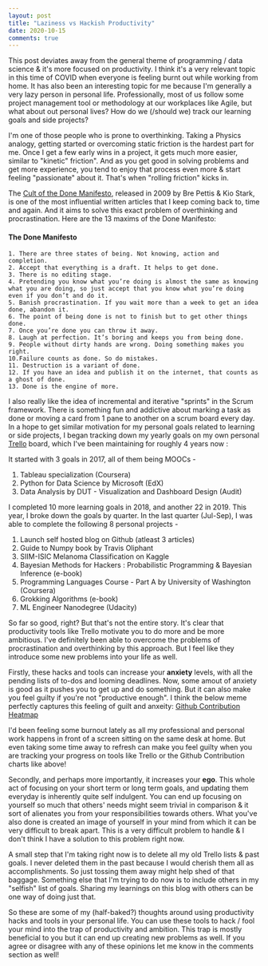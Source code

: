 ```yaml
---
layout: post
title: "Laziness vs Hackish Productivity"
date: 2020-10-15
comments: true
---
```



This post deviates away from the general theme of programming / data science & it's more focused on productivity. I think it's a very relevant topic in this time of COVID when everyone is feeling burnt out while working from home. It has also been an interesting topic for me because I'm generally a very lazy person in personal life. Professionally, most of us follow some project management tool or methodology at our workplaces like Agile, but what about out personal lives? How do we (/should we) track our learning goals and side projects?

I'm one of those people who is prone to overthinking. Taking a Physics analogy, getting started or overcoming static friction is the hardest part for me. Once I get a few early wins in a project, it gets much more easier, similar to "kinetic" friction". And as you get good in solving problems and get more experience, you tend to enjoy that process even more & start feeling "passionate" about it. That's when "rolling friction" kicks in.

The [Cult of the Done Manifesto](https://www.fastcompany.com/1665527/infographic-of-the-day-13-rules-for-realizing-your-creative-vision), released in 2009 by Bre Pettis & Kio Stark, is one of the most influential written articles that I keep coming back to, time and again. And it aims to solve this exact problem of overthinking and procrastination. Here are the 13 maxims of the Done Manifesto:

#### The Done Manifesto

    1. There are three states of being. Not knowing, action and completion.
    2. Accept that everything is a draft. It helps to get done.
    3. There is no editing stage.
    4. Pretending you know what you’re doing is almost the same as knowing what you are doing, so just accept that you know what you’re doing even if you don’t and do it.
    5. Banish procrastination. If you wait more than a week to get an idea done, abandon it.
    6. The point of being done is not to finish but to get other things done.
    7. Once you’re done you can throw it away.
    8. Laugh at perfection. It’s boring and keeps you from being done.
    9. People without dirty hands are wrong. Doing something makes you right.
    10.Failure counts as done. So do mistakes.
    11. Destruction is a variant of done.
    12. If you have an idea and publish it on the internet, that counts as a ghost of done.
    13. Done is the engine of more.


I also really like the idea of incremental and iterative "sprints" in the Scrum framework. There is something fun and addictive about marking a task as done or moving a card from 1 pane to another on a scrum board every day. In a hope to get similar motivation for my personal goals related to learning or side projects, I began tracking down my yearly goals on my own personal [Trello](https://trello.com/) board, which I've been maintaining for roughly 4 years now :

It started with 3 goals in 2017, all of them being MOOCs - 
1. Tableau specialization (Coursera)
2. Python for Data Science by Microsoft (EdX)
3. Data Analysis by DUT - Visualization and Dashboard Design (Audit)

I completed 10 more learning goals in 2018, and another 22 in 2019. This year, I broke down the goals by quarter. In the last quarter (Jul-Sep), I was able to complete the following 8 personal projects - 
1. Launch self hosted blog on Github (atleast 3 articles)
2. Guide to Numpy book by Travis Oliphant
3. SIIM-ISIC Melanoma Classification on Kaggle
4. Bayesian Methods for Hackers : Probabilistic Programming & Bayesian Inference (e-book)
5. Programming Languages Course - Part A by University of Washington (Coursera)
6. Grokking Algorithms (e-book)
7. ML Engineer Nanodegree (Udacity) 


So far so good, right? But that's not the entire story. It's clear that productivity tools like Trello motivate you to do more and be more ambitious. I've definitely been able to overcome the problems of procrastination and overthinking by this approach. But I feel like they introduce some new problems into your life as well.

Firstly, these hacks and tools can increase your **anxiety** levels, with all the pending lists of to-dos and looming deadlines. Now, some amout of anxiety is good as it pushes you to get up and do something. But it can also make you feel guilty if you're not "productive enough". I think the below meme perfectly captures this feeling of guilt and anxeity:
[Github Contribution Heatmap](https://i.redd.it/8lmadge8r0ky.jpg)

I'd been feeling some burnout lately as all my professional and personal work happens in front of a screen sitting on the same desk at home. But even taking some time away to refresh can make you feel guilty when you are tracking your progress on tools like Trello or the Github Contribution charts like above!


Secondly, and perhaps more importantly, it increases your **ego**. This whole act of focusing on your short term or long term goals, and updating them everyday is inherently quite self indulgent. You can end up focusing on yourself so much that others' needs might seem trivial in comparison & it sort of alienates you from your responsibilities towards others. What you've also done is created an image of yourself in your mind from which it can be very difficult to break apart. This is a very difficult problem to handle & I don't think I have a solution to this problem right now. 

A small step that I'm taking right now is to delete all my old Trello lists & past goals. I never deleted them in the past because I would cherish them all as accomplishments. So just tossing them away might help shed of that baggage. Something else that I'm trying to do now is to include others in my "selfish" list of goals. Sharing my learnings on this blog with others can be one way of doing just that.


So these are some of my (half-baked?) thoughts around using productivity hacks and tools in your personal life. You can use these tools to hack / fool your mind into the trap of productivity and ambition. This trap is mostly beneficial to you but it can end up creating new problems as well. If you agree or disagree with any of these opinions let me know in the comments section as well!